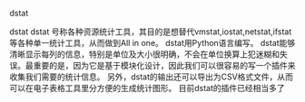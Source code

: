 dstat

dstat
dstat 号称各种资源统计工具，其目的是想替代vmstat,iostat,netstat,ifstat等各种单一统计工具，从而做到All in one。 dstat用Python语言编写。
dstat能够清晰显示每列的信息，特别是单位及大小很明确，不会在单位换算上犯迷糊和失误。最重要的是，因为它是基于模块化设计，因此我们可以很容易的写一个插件来收集我们需要的统计信息。
另外，dstat的输出还可以导出为CSV格式文件，从而可以在电子表格工具里分方便的生成统计图形。
目前dstat的插件已经相当多了
